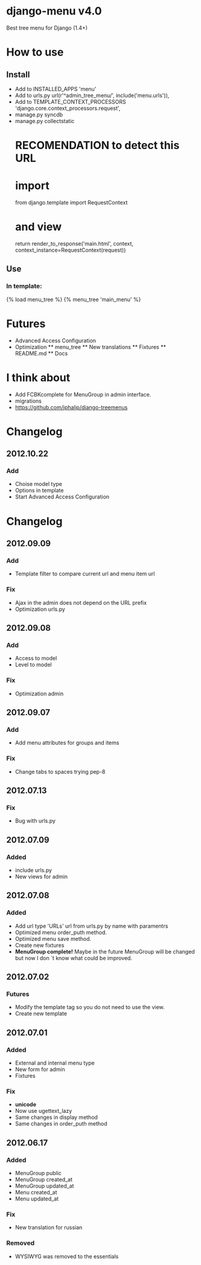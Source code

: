 # django-menu v4.0
Best tree menu for Django (1.4+)

# How to use
## Install
* Add to INSTALLED_APPS 'menu'
* Add to urls.py  url(r'^admin_tree_menu/', include('menu.urls')),
* Add to TEMPLATE_CONTEXT_PROCESSORS 'django.core.context_processors.request',
* manage.py syncdb
* manage.py collectstatic
	# RECOMENDATION to detect this URL
	# import
	from django.template import RequestContext
	# and view 
	return render_to_response('main.html', context, context_instance=RequestContext(request))

## Use
### In template:
{% load menu_tree %}
{% menu_tree 'main_menu' %}

# Futures
* Advanced Access Configuration
* Optimization
** menu_tree
** New translations
** Fixtures
** README.md
** Docs

# I think about
* Add FCBKcomplete for MenuGroup in admin interface.
* migrations
* https://github.com/jphalip/django-treemenus
<!-- 
	https://github.com/rossp/django-menu
	def save(self, force_insert=False, force_update=False):
		"""
		Re-order all items from 10 upwards, at intervals of 10.
		This makes it easy to insert new items in the middle of 
		existing items without having to manually shuffle 
		them all around.
		"""
		super(Menu, self).save(force_insert, force_update)
			
		current = 10
		for item in MenuItem.objects.filter(menu=self).order_by('order'):
			item.order = current
			item.save()
			current += 10
	 (Also see templatetags / menubuilder.py)
 -->

# Changelog
## 2012.10.22
### Add
* Choise model type
* Options in template
* Start Advanced Access Configuration

# Changelog
## 2012.09.09
### Add
* Template filter to compare current url and menu item url
### Fix
* Ajax in the admin does not depend on the URL prefix
* Optimization urls.py

## 2012.09.08
### Add
* Access to model
* Level to model
### Fix
* Optimization admin

## 2012.09.07
### Add
* Add menu attributes for groups and items
### Fix
* Change tabs to spaces trying pep-8

## 2012.07.13
### Fix
* Bug with urls.py

## 2012.07.09
### Added
* include urls.py
* New views for admin

## 2012.07.08
### Added
* Add url type 'URLs' url from urls.py by name with paramentrs
* Optimized menu order_puth method.
* Optimized menu save method.
* Create new fixtures
* __MenuGroup complete!__ Maybe in the future MenuGroup will be changed but now I don `t know what could be improved.

## 2012.07.02
### Futures
* Modify the template tag so you do not need to use the view.
* Create new template


## 2012.07.01
### Added
* External and internal menu type
* New form for admin
* Fixtures

### Fix
* __unicode__
* Now use ugettext_lazy
* Same changes in display method
* Same changes in order_puth method

## 2012.06.17
### Added
* MenuGroup public
* MenuGroup created_at
* MenuGroup updated_at
* Menu created_at
* Menu updated_at

### Fix
* New translation for russian

### Removed
* WYSIWYG was removed to the essentials
